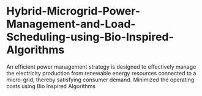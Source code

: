# Hybrid-Microgrid-Power-Management-and-Load-Scheduling-using-Bio-Inspired-Algorithms
 An efficient power management strategy is designed to effectively manage the electricity production from renewable energy resources connected to a micro-grid, thereby satisfying consumer demand. Minimized the operating costs using Bio Inspired Algorithms 
